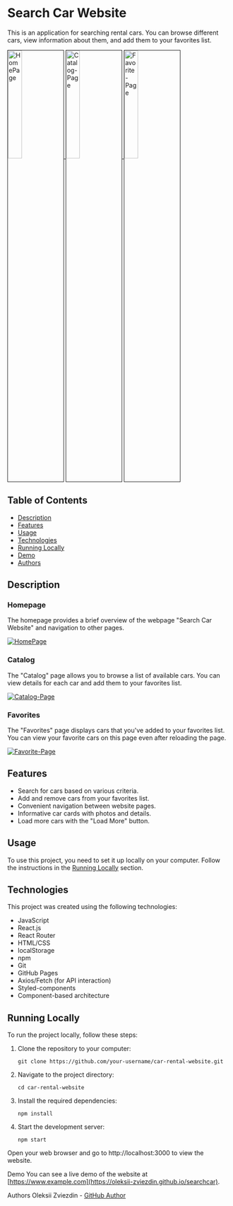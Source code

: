# Search Car Website

This is an application for searching rental cars. You can browse different cars, view information about them, and add them to your favorites list.
<div style="margin-left: auto; margin-right: auto;">
   <tr>
      <td style="padding: 0;">
        <a href="https://ibb.co/QHQPvyS">
          <img src="https://i.ibb.co/t2KqpVj/HomePage.png" alt="HomePage" style="width: 25%;" border="1px">
        </a>
      </td>
      <td style="padding: 0;">
        <a href="https://ibb.co/3rXF89S">
          <img src="https://i.ibb.co/JBLpbwr/Catalog-Page.png" alt="Catalog-Page" style="width: 25%;" border="1px">
        </a>
      </td>
      <td style="padding: 0;">
        <a href="https://ibb.co/HhkYJjW">
          <img src="https://i.ibb.co/DrSkqZx/Favorite-Page.png" alt="Favorite-Page" style="width: 25%;" border="1px">
        </a>
      </td>
    </tr>
</div>

## Table of Contents

- [Description](#Description)
- [Features](#Features)
- [Usage](#Usage)
- [Technologies](#Technologies)
- [Running Locally](#Running-Locally)
- [Demo](#Demo)
- [Authors](#Authors)

## Description

### Homepage

The homepage provides a brief overview of the webpage "Search Car Website" and navigation to other pages.

<div>
  <a href="https://ibb.co/QHQPvyS"><img src="https://i.ibb.co/t2KqpVj/HomePage.png" alt="HomePage" border="0"></a>
</div>

### Catalog

The "Catalog" page allows you to browse a list of available cars. You can view details for each car and add them to your favorites list.

<div>
 <a href="https://ibb.co/3rXF89S"><img src="https://i.ibb.co/JBLpbwr/Catalog-Page.png" alt="Catalog-Page" border="0"></a>
</div>


### Favorites

The "Favorites" page displays cars that you've added to your favorites list. You can view your favorite cars on this page even after reloading the page.

<div>
  <a href="https://ibb.co/HhkYJjW"><img src="https://i.ibb.co/DrSkqZx/Favorite-Page.png" alt="Favorite-Page" border="0"></a>
</div>

## Features

- Search for cars based on various criteria.
- Add and remove cars from your favorites list.
- Convenient navigation between website pages.
- Informative car cards with photos and details.
- Load more cars with the "Load More" button.

## Usage

To use this project, you need to set it up locally on your computer. Follow the instructions in the [Running Locally](#Running-Locally) section.

## Technologies

This project was created using the following technologies:

- JavaScript
- React.js
- React Router
- HTML/CSS
- localStorage
- npm
- Git
- GitHub Pages
- Axios/Fetch (for API interaction)
- Styled-components
- Component-based architecture

## Running Locally

To run the project locally, follow these steps:

1. Clone the repository to your computer:

   ```shell
   git clone https://github.com/your-username/car-rental-website.git

2. Navigate to the project directory:

   ```shell
   cd car-rental-website

2. Install the required dependencies:

   ```shell
   npm install
   
3. Start the development server:

   ```shell
   npm start

Open your web browser and go to http://localhost:3000 to view the website.

Demo
You can see a live demo of the website at [https://www.example.com](https://oleksii-zviezdin.github.io/searchcar).

Authors
Oleksii Zviezdin - <a href="https://github.com/oleksii-zviezdin">GitHub Author</a>
